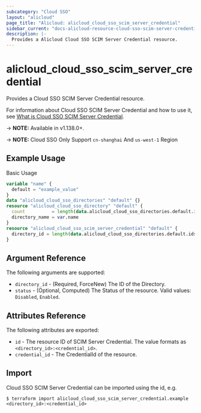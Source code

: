 ```yaml
---
subcategory: "Cloud SSO"
layout: "alicloud"
page_title: "Alicloud: alicloud_cloud_sso_scim_server_credential"
sidebar_current: "docs-alicloud-resource-cloud-sso-scim-server-credential"
description: |-
  Provides a Alicloud Cloud SSO SCIM Server Credential resource.
---
```


# alicloud\_cloud\_sso\_scim\_server\_credential

Provides a Cloud SSO SCIM Server Credential resource.

For information about Cloud SSO SCIM Server Credential and how to use it, see [What is Cloud SSO SCIM Server Credential](https://www.alibabacloud.com/help/doc-detail/264937.html).

-> **NOTE:** Available in v1.138.0+.

-> **NOTE:** Cloud SSO Only Support `cn-shanghai` And `us-west-1` Region


## Example Usage

Basic Usage

```terraform
variable "name" {
  default = "example_value"
}
data "alicloud_cloud_sso_directories" "default" {}
resource "alicloud_cloud_sso_directory" "default" {
  count          = length(data.alicloud_cloud_sso_directories.default.ids) > 0 ? 0 : 1
  directory_name = var.name
}
resource "alicloud_cloud_sso_scim_server_credential" "default" {
  directory_id = length(data.alicloud_cloud_sso_directories.default.ids) > 0 ? data.alicloud_cloud_sso_directories.default.ids[0] : concat(alicloud_cloud_sso_directory.default.*.id, [""])[0]
}

```

## Argument Reference

The following arguments are supported:

* `directory_id` - (Required, ForceNew) The ID of the Directory.
* `status` - (Optional, Computed) The Status of the resource. Valid values: `Disabled`, `Enabled`.

## Attributes Reference

The following attributes are exported:

* `id` - The resource ID of SCIM Server Credential. The value formats as `<directory_id>:<credential_id>`.
* `credential_id` - The CredentialId of the resource.

## Import

Cloud SSO SCIM Server Credential can be imported using the id, e.g.

```
$ terraform import alicloud_cloud_sso_scim_server_credential.example <directory_id>:<credential_id>
```
